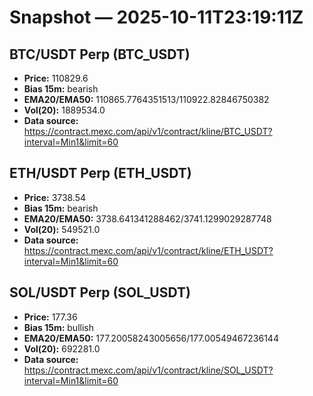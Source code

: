 # Snapshot — 2025-10-11T23:19:11Z

## BTC/USDT Perp (BTC_USDT)
- **Price:** 110829.6
- **Bias 15m:** bearish
- **EMA20/EMA50:** 110865.7764351513/110922.82846750382
- **Vol(20):** 1889534.0
- **Data source:** https://contract.mexc.com/api/v1/contract/kline/BTC_USDT?interval=Min1&limit=60

## ETH/USDT Perp (ETH_USDT)
- **Price:** 3738.54
- **Bias 15m:** bearish
- **EMA20/EMA50:** 3738.641341288462/3741.1299029287748
- **Vol(20):** 549521.0
- **Data source:** https://contract.mexc.com/api/v1/contract/kline/ETH_USDT?interval=Min1&limit=60

## SOL/USDT Perp (SOL_USDT)
- **Price:** 177.36
- **Bias 15m:** bullish
- **EMA20/EMA50:** 177.20058243005656/177.00549467236144
- **Vol(20):** 692281.0
- **Data source:** https://contract.mexc.com/api/v1/contract/kline/SOL_USDT?interval=Min1&limit=60
